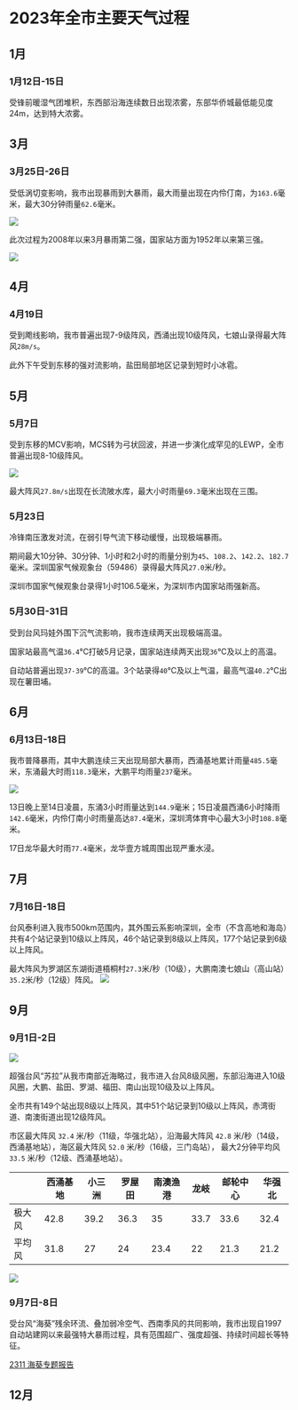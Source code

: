 # 2023年全市主要天气过程

## 1月
### 1月12日-15日
受锋前暖湿气团堆积，东西部沿海连续数日出现浓雾，东部华侨城最低能见度24m，达到特大浓雾。

## 3月
### 3月25日-26日
受低涡切变影响，我市出现暴雨到大暴雨，最大雨量出现在内伶仃南，为`163.6`毫米，最大30分钟雨量`62.6`毫米。

![](https://s1.moexin.cn/img/2023/03/20230325121200.png)

此次过程为2008年以来3月暴雨第二强，国家站方面为1952年以来第三强。

![](https://s1.moexin.cn/img/2023/03/rt_106_202303251619.png)

## 4月
### 4月19日
受到飑线影响，我市普遍出现7-9级阵风，西涌出现10级阵风，七娘山录得最大阵风`28m/s`。

此外下午受到东移的强对流影响，盐田局部地区记录到短时小冰雹。

## 5月
### 5月7日
受到东移的MCV影响，MCS转为弓状回波，并进一步演化成罕见的LEWP，全市普遍出现8-10级阵风。

![](https://s1.moexin.cn/img/2023/GD_swanmcr_20230507121200.png)

最大阵风`27.8m/s`出现在长流陂水库，最大小时雨量`69.3`毫米出现在三围。

### 5月23日
冷锋南压激发对流，在弱引导气流下移动缓慢，出现极端暴雨。

期间最大10分钟、30分钟、1小时和2小时的雨量分别为`45`、`108.2`、`142.2`、`182.7`毫米。深圳国家气候观象台（59486）录得最大阵风`27.0`米/秒。

深圳市国家气候观象台录得1小时106.5毫米，为深圳市内国家站雨强新高。

### 5月30日-31日
受到台风玛娃外围下沉气流影响，我市连续两天出现极端高温。

国家站最高气温`36.4`℃打破5月记录，国家站连续两天出现`36`℃及以上的高温。

自动站普遍出现`37-39`℃的高温。3个站录得`40`℃及以上气温，最高气温`40.2`℃出现在薯田埔。

## 6月
### 6月13日-18日
我市普降暴雨，其中大鹏连续三天出现局部大暴雨，西涌基地累计雨量`485.5`毫米，东涌最大时雨`118.3`毫米，大鹏平均雨量`237`毫米。

![](https://s1.moexin.cn/img/2023/20230617133000.png)

13日晚上至14日凌晨，东涌3小时雨量达到`144.9`毫米；15日凌晨西涌6小时降雨`142.6`毫米，内伶仃南小时雨量高达`87.4`毫米，深圳湾体育中心最大3小时`108.8`毫米。

17日龙华最大时雨`77.4`毫米，龙华壹方城周围出现严重水浸。

## 7月
### 7月16日-18日
台风泰利进入我市500km范围内，其外围云系影响深圳，全市（不含高地和海岛）共有4个站记录到10级以上阵风，46个站记录到8级以上阵风，177个站记录到6级以上阵风。

最大阵风为罗湖区东湖街道梧桐村`27.3`米/秒（10级），大鹏南澳七娘山（高山站）`35.2`米/秒（12级）阵风。
![](https://s1.moexin.cn/img/2023/GD_swanmcr_20230717110000.png)

## 9月

### 9月1日-2日
![](https://s1.moexin.cn/img/2023/202309.png)

超强台风“苏拉”从我市南部近海略过，我市进入台风8级风圈，东部沿海进入10级风圈，大鹏、盐田、罗湖、福田、南山出现10级及以上阵风。

全市共有149个站出现8级以上阵风，其中51个站记录到10级以上阵风，赤湾街道、南澳街道出现12级阵风。

市区最大阵风 `32.4` 米/秒（11级，华强北站），沿海最大阵风 `42.8` 米/秒（14级，西涌基地站），海区最大阵风 `52.0` 米/秒（16级，三门岛站）， 最大2分钟平均风 `33.5` 米/秒（12级、西涌基地站）。

|     | 西涌基地 | 小三洲  | 罗屋田  | 南澳渔港 | 龙岐   | 邮轮中心 | 华强北  |
|-----|------|------|------|------|------|------|------|
| 极大风 | 42.8 | 39.2 | 36.3 | 35   | 33.7 | 33.6 | 32.4 |
| 平均风 | 31.8 | 27   | 24   | 23.4 | 22   | 21.3 | 21.2 |
![](https://s1.moexin.cn/img/2023/202309020000_d_3_jcw.png)
### 9月7日-8日
受台风“海葵”残余环流、叠加弱冷空气、西南季风的共同影响，我市出现自1997自动站建网以来最强特大暴雨过程，具有范围超广、强度超强、持续时间超长等特征。

[2311 海葵专题报告](/report/typhoon/2311)

## 12月